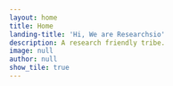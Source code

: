 ```yaml
---
layout: home
title: Home
landing-title: 'Hi, We are Researchsio'
description: A research friendly tribe.
image: null
author: null
show_tile: true
---
```


